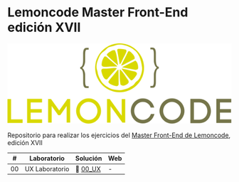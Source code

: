 # Lemoncode Master Front-End edición XVII

![Logo Lemoncode](logoLemoncode.svg)

Repositorio para realizar los ejercicios del [Master Front-End de Lemoncode](https://lemoncode.net/master-frontend#master-frontend/inicio), edición XVII

| #   | Laboratorio    | Solución            | Web |
| --- | -------------- | ------------------- | --- |
| 00  | UX Laboratorio | 📁 [00_UX](/00_UX/) | -   |
